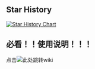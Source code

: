 ## Star History

[![Star History Chart](https://api.star-history.com/svg?repos=zuo-qirun/Chery-Tiggo9-Install-software&type=Date)](https://star-history.com/#zuo-qirun/Chery-Tiggo9-Install-software&Date)

## 必看！！使用说明！！！
点击![此处](https://github.com/zuo-qirun/Chery-Tiggo9-Install-software/wiki)跳转wiki
